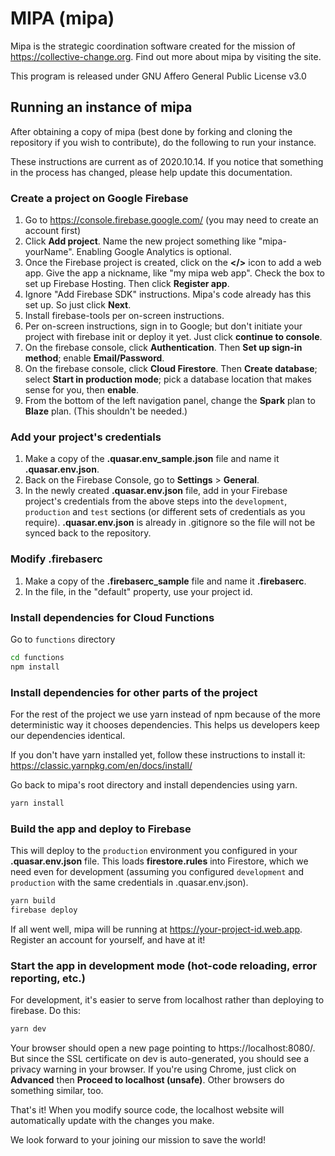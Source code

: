 # MIPA (mipa)

Mipa is the strategic coordination software created for the mission of https://collective-change.org. Find out more about mipa by visiting the site.

This program is released under GNU Affero General Public License v3.0

## Running an instance of mipa

After obtaining a copy of mipa (best done by forking and cloning the repository if you wish to contribute), do the following to run your instance.

These instructions are current as of 2020.10.14. If you notice that something in the process has changed, please help update this documentation.

### Create a project on Google Firebase
1. Go to https://console.firebase.google.com/ (you may need to create an account first)
2. Click **Add project**. Name the new project something like "mipa-yourName". Enabling Google Analytics is optional.
3. Once the Firebase project is created, click on the **</>** icon to add a web app. Give the app a nickname, like "my mipa web app". Check the box to set up Firebase Hosting. Then click **Register app**.
4. Ignore "Add Firebase SDK" instructions. Mipa's code already has this set up. So just click **Next**.
5. Install firebase-tools per on-screen instructions.
6. Per on-screen instructions, sign in to Google; but don't initiate your project with firebase init or deploy it yet. Just click **continue to console**.
7. On the firebase console, click **Authentication**. Then **Set up sign-in method**; enable **Email/Password**.
8. On the firebase console, click **Cloud Firestore**. Then **Create database**; select **Start in production mode**; pick a database location that makes sense for you, then **enable**.
9. From the bottom of the left navigation panel, change the **Spark** plan to **Blaze** plan. (This shouldn't be needed.)

### Add your project's credentials
1. Make a copy of the **.quasar.env_sample.json** file and name it **.quasar.env.json**.
2. Back on the Firebase Console, go to **Settings** > **General**.
3. In the newly created **.quasar.env.json** file, add in your Firebase project's credentials from the above steps into the `development`, `production` and `test` sections (or different sets of credentials as you require). **.quasar.env.json** is already in .gitignore so the file will not be synced back to the repository.

### Modify .firebaserc
1. Make a copy of the **.firebaserc_sample** file and name it **.firebaserc**.
2. In the file, in the "default" property, use your project id.

### Install dependencies for Cloud Functions
Go to `functions` directory
```bash
cd functions
npm install
```

### Install dependencies for other parts of the project
For the rest of the project we use yarn instead of npm because of the more deterministic way it chooses dependencies. This helps us developers keep our dependencies identical.

If you don't have yarn installed yet, follow these instructions to install it: https://classic.yarnpkg.com/en/docs/install/

Go back to mipa's root directory and install dependencies using yarn.
```bash
yarn install
```

### Build the app and deploy to Firebase

This will deploy to the `production` environment you configured in your **.quasar.env.json** file. This loads **firestore.rules** into Firestore, which we need even for development (assuming you configured `development` and `production` with the same credentials in .quasar.env.json).

```bash
yarn build
firebase deploy
```

If all went well, mipa will be running at https://your-project-id.web.app. Register an account for yourself, and have at it!

### Start the app in development mode (hot-code reloading, error reporting, etc.)

For development, it's easier to serve from localhost rather than deploying to firebase.  Do this:

```bash
yarn dev
```

Your browser should open a new page pointing to https://localhost:8080/. But since the SSL certificate on dev is auto-generated, you should see a privacy warning in your browser. If you're using Chrome, just click on **Advanced** then **Proceed to localhost (unsafe)**. Other browsers do something similar, too.

That's it! When you modify source code, the localhost website will automatically update with the changes you make.

We look forward to your joining our mission to save the world!
